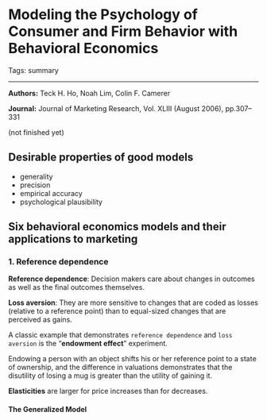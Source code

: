 # Modeling the Psychology of Consumer and Firm Behavior with Behavioral Economics

Tags: summary

---

**Authors:** Teck H. Ho, Noah Lim, Colin F. Camerer

**Journal:** Journal of Marketing Research, Vol. XLIII (August 2006), pp.307–331

(not finished yet)

## Desirable properties of good models

- generality
- precision
- empirical accuracy
- psychological plausibility

## Six behavioral economics models and their applications to marketing

### 1. Reference dependence
**Reference dependence**: Decision makers care about changes in outcomes as well as the final outcomes themselves.

**Loss aversion**: They are more sensitive to changes that are coded as losses (relative to a reference point) than to equal-sized changes that are perceived as gains.

A classic example that demonstrates `reference dependence` and `loss aversion` is the “**endowment effect**” experiment.

Endowing a person with an object shifts his or her reference point to a state of ownership, and the difference in valuations demonstrates that the disutility of losing a mug is greater than the utility of gaining it.

**Elasticities** are larger for price increases than for decreases.

#### The Generalized Model

